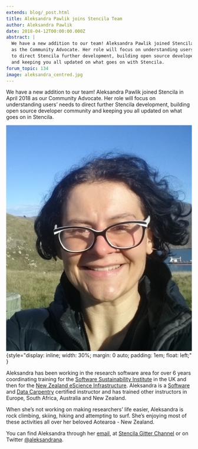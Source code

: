 ```yaml
---
extends: blog/_post.html
title: Aleksandra Pawlik joins Stencila Team
author: Aleksandra Pawlik
date: 2018-04-12T00:00:00.000Z
abstract: |
  We have a new addition to our team! Aleksandra Pawlik joined Stencila in April 2018
  as the Community Advocate. Her role will focus on understanding users’ needs
  to direct Stencila further development, building open source developer community
  and keeping you all updated on what goes on with Stencila.
forum_topic: 134
image: aleksandra_centred.jpg
---
```


We have a new addition to our team! Aleksandra Pawlik joined Stencila in April 2018 as our Community Advocate. Her role will focus on understanding users’ needs to direct further Stencila development, building open source developer community and keeping you all updated on what goes on in Stencila.

![Aleksandra Pawlik](aleksandra_profile.jpg){style="display: inline; width: 30%; margin: 0 auto; padding: 1em; float: left;" }

Aleksandra has been working in the research software area for over 6 years coordinating training for the [Software Sustainability Institute](http://software.ac.uk/) in the UK and then for the [New Zealand eScience Infrastructure](https://www.nesi.org.nz/). Aleksandra is a [Software](https://software-carpentry.org/) and [Data Carpentry](http://datacarpentry.org/) certified instructor and has trained other instructors in Europe, South Africa, Australia and New Zealand.

When she’s not working on making researchers’ life easier, Aleksandra is rock climbing, skiing, hiking and attempting to surf. She’s enjoying most of these activities all over her beloved Aotearoa - New Zealand.

You can find Aleksandra through her [email](mailto:aleksandra@stenci.la), at [Stencila Gitter Channel](https://gitter.im/stencila/stencila) or on Twitter [@aleksandrana](https://twitter.com/aleksandrana).
